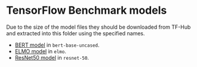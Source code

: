 # TensorFlow Benchmark models

Due to the size of the model files they should be downloaded from TF-Hub and 
extracted into this folder using the specified names.

- [BERT model](https://tfhub.dev/tensorflow/bert_en_uncased_L-12_H-768_A-12/4) in `bert-base-uncased`.
- [ELMO model](https://tfhub.dev/google/elmo/3) in `elmo`.
- [ResNet50 model](https://tfhub.dev/tensorflow/resnet_50/classification/1) in `resnet-50`.
